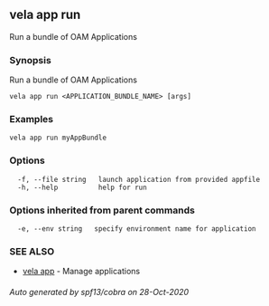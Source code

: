 ## vela app run

Run a bundle of OAM Applications

### Synopsis

Run a bundle of OAM Applications

```
vela app run <APPLICATION_BUNDLE_NAME> [args]
```

### Examples

```
vela app run myAppBundle
```

### Options

```
  -f, --file string   launch application from provided appfile
  -h, --help          help for run
```

### Options inherited from parent commands

```
  -e, --env string   specify environment name for application
```

### SEE ALSO

* [vela app](vela_app.md)	 - Manage applications

###### Auto generated by spf13/cobra on 28-Oct-2020
